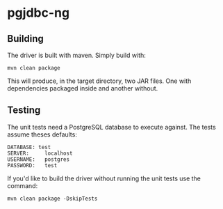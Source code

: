 # pgjdbc-ng

## Building
The driver is built with maven. Simply build with:

	mvn clean package

This will produce, in the target directory, two JAR files. One with dependencies
packaged inside and another without.

## Testing

The unit tests need a PostgreSQL database to execute against. The tests assume theses defaults:

	DATABASE: test
	SERVER: 	localhost
	USERNAME:	postgres
	PASSWORD:	test

If you'd like to build the driver without running the unit tests use the command:

	mvn clean package -DskipTests
